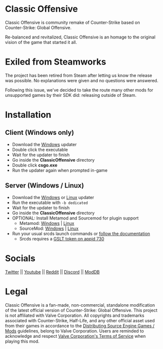 # Classic Offensive

Classic Offensive is community remake of Counter-Strike based on Counter-Strike: Global Offensive.

Re-balanced and revitalized, Classic Offensive is an homage to the original vision of the game that started it all.

# Exiled from Steamworks

The project has been retired from Steam after letting us know the release was possible. No explanations were given and no questions were answered.

Following this issue, we've decided to take the route many other mods for unsupported games by their SDK did: releasing outside of Steam.

# Installation

## Client (Windows only)

- Download the [Windows](CSCOUpdaterWindows.exe) updater
- Double click the executable
- Wait for the updater to finish
- Go inside the __ClassicOffensive__ directory
- Double click __csgo.exe__
- Run the updater again when prompted in-game

## Server (Windows / Linux)

- Download the [Windows](CSCOUpdaterWindows.exe) or [Linux](CSCOUpdaterLinux) updater
- Run the executable with  `-b dedicated`
- Wait for the updater to finish
- Go inside the __ClassicOffensive__ directory
- OPTIONAL: Install Metamod and Sourcemod for plugin support
  - Metamod: [Windows](https://www.metamodsource.net/mmsdrop/1.11/mmsource-1.11.0-git1156-windows.zip) | [Linux](https://www.metamodsource.net/mmsdrop/1.11/mmsource-1.11.0-git1156-linux.tar.gz)
  - SourceMod: [Windows](https://www.sourcemod.net/smdrop/1.12/sourcemod-1.12.0-git6925-windows.zip) | [Linux](https://www.sourcemod.net/smdrop/1.12/sourcemod-1.12.0-git6925-linux.tar.gz)
- Run your usual srcds launch commands or [follow the documentation](https://developer.valvesoftware.com/wiki/Counter-Strike:_Global_Offensive/Dedicated_Servers)
  - Srcds requires a [GSLT token on appid 730](https://steamcommunity.com/dev/managegameservers)

# Socials

[Twitter](https://x.com/csco_dev) ||
[Youtube](https://www.youtube.com/@ClassicOffensive) ||
[Reddit](https://www.reddit.com/r/classicoffensive/) ||
[Discord](https://discordapp.com/invite/HRWRv7c) ||
[ModDB](https://www.moddb.com/mods/counter-strike-classic-offensive)

# Legal

Classic Offensive is a fan-made, non-commercial, standalone modification of the latest official version of Counter-Strike: Global Offensive. This project is not affiliated with Valve Corporation.
All copyrights and trademarks associated with Counter-Strike, Half-Life, and any other official asset used from their games in accordance to the [Distributing Source Engine Games / Mods](https://partner.steamgames.com/doc/sdk/uploading/distributing_source_engine) guidelines, belong to Valve Corporation.
Users are reminded to acknowledge and respect [Valve Corporation's Terms of Service](https://store.steampowered.com/subscriber_agreement) when playing this mod.
